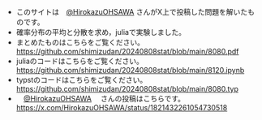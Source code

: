 - このサイトは　[@HirokazuOHSAWA](https://x.com/HirokazuOHSAWA) さんがX上で投稿した問題を解いたものです。
- 確率分布の平均と分散を求め，juliaで実験しました。
- まとめたものはこちらをご覧ください。
  https://github.com/shimizudan/20240808stat/blob/main/8080.pdf
- juliaのコードはこちらをご覧ください。
  https://github.com/shimizudan/20240808stat/blob/main/8120.ipynb
- typstのコードはこちらをご覧ください。
  https://github.com/shimizudan/20240808stat/blob/main/8080.typ
- 　[@HirokazuOHSAWA](https://x.com/HirokazuOHSAWA) 　さんの投稿はこちらです。
  https://x.com/HirokazuOHSAWA/status/1821432261054730518
